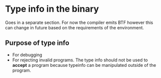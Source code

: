 # Type info in the binary

Goes in a separate section. For now the compiler emits BTF however this can change in future based on the requirements of the environment.


## Purpose of type info
- For debugging
- For rejecting invalid programs. The type info should not be used to **accept** a program because typeinfo can be manipulated outside of the program.

